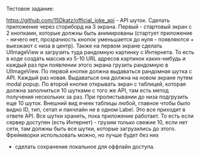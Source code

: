 Тестовое задание:

https://github.com/15Dkatz/official_joke_api - API шуток.
Сделать приложение через сториборд на 3 экрана.
Первый - стартовый экран с 2 кнопками, которые должны быть анимированы (стартует приложение - ничего нет, прозрачность кнопок уменьшается до нуля - появляются + выезжают с низа в центр).
Также на первом экране сделать UIImageView и загрузить туда рандомную картинку с Интернета. То есть в коде создать массив из 5-10 URL адресов картинок каких-нибудь и каждый раз при появлении этого экрана грузить рандомную в UIImageView.
По первой кнопке должна выдаваться рандомная шутка с API. Каждый раз новая. Выдаваться она должна на новом экране путем modal popup.
По второй кнопке открывать экран с таблицей, которая должна заполниться 10 шутками с того же API, там есть метод получения нескольких за раз.
При пролистывании до низа подгрузить еще 10 шуток.
Внешний вид ячеек таблицы любой, главное чтобы было видно ID, тип, сетап и панчлайн не в одном Label. Это все приходит в ответе API.
Все шутки хранить, пока приложение работает. То есть если сервер доступен (есть Интернет) - грузим только свежие 10, если нет сети, там должны быть все шутки, которые загрузились до этого.
Фреймворки использовать можно, но лучше будет без них

+ сделать сохранение локальное для оффлайн доступа. 
